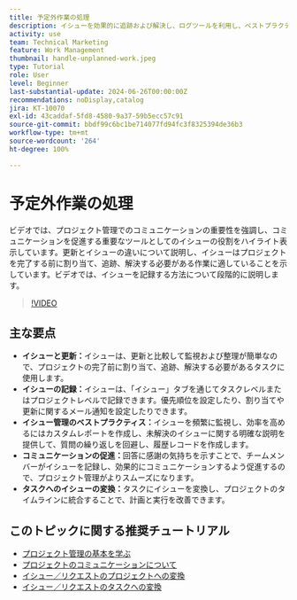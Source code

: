 ```yaml
---
title: 予定外作業の処理
description: イシューを効果的に追跡および解決し、ログツールを利用し、ベストプラクティスを実装し、コミュニケーションを促進し、イシューをシームレスにタスクに変換して効率的に実行することで、Workfront でのプロジェクト管理を改善します。
activity: use
team: Technical Marketing
feature: Work Management
thumbnail: handle-unplanned-work.jpeg
type: Tutorial
role: User
level: Beginner
last-substantial-update: 2024-06-26T00:00:00Z
recommendations: noDisplay,catalog
jira: KT-10070
exl-id: 43caddaf-5fd8-4580-9a37-59b5ecc57c91
source-git-commit: bbdf99c6bc1be714077fd94fc3f8325394de36b3
workflow-type: tm+mt
source-wordcount: '264'
ht-degree: 100%

---
```


# 予定外作業の処理

ビデオでは、プロジェクト管理でのコミュニケーションの重要性を強調し、コミュニケーションを促進する重要なツールとしてのイシューの役割をハイライト表示しています。更新とイシューの違いについて説明し、イシューはプロジェクトを完了する前に割り当て、追跡、解決する必要がある作業に適していることを示しています。ビデオでは、イシューを記録する方法について段階的に説明します。


>[!VIDEO](https://video.tv.adobe.com/v/3419488/?quality=12&learn=on&enablevpops=1)

## 主な要点

* **イシューと更新：**&#x200B;イシューは、更新と比較して監視および整理が簡単なので、プロジェクトの完了前に割り当て、追跡、解決する必要があるタスクに使用します。
* **イシューの記録：**&#x200B;イシューは、「イシュー」タブを通じてタスクレベルまたはプロジェクトレベルで記録できます。優先順位を設定したり、割り当てや更新に関するメール通知を設定したりできます。
* **イシュー管理のベストプラクティス：**&#x200B;イシューを頻繁に監視し、効率を高めるにはカスタムレポートを作成し、未解決のイシューに関する明確な説明を提供して、質問の繰り返しを回避し、履歴レコードを作成します。
* **コミュニケーションの促進：**&#x200B;回答に感謝の気持ちを示すことで、チームメンバーがイシューを記録し、効果的にコミュニケーションするよう促進するので、プロジェクト管理がよりスムーズになります。
* **タスクへのイシューの変換：**&#x200B;タスクにイシューを変換し、プロジェクトのタイムラインに統合することで、計画と実行を改善できます。


## このトピックに関する推奨チュートリアル

* [プロジェクト管理の基本を学ぶ](/help/manage-work/projects/getting-started-manage-a-project.md)
* [プロジェクトのコミュニケーションについて](/help/manage-work/projects/understand-project-communication.md)
* [イシュー／リクエストのプロジェクトへの変換](/help/manage-work/issues-requests/create-a-project-from-a-request.md)
* [イシュー／リクエストのタスクへの変換](/help/manage-work/issues-requests/convert-issues-to-other-work-items.md)
